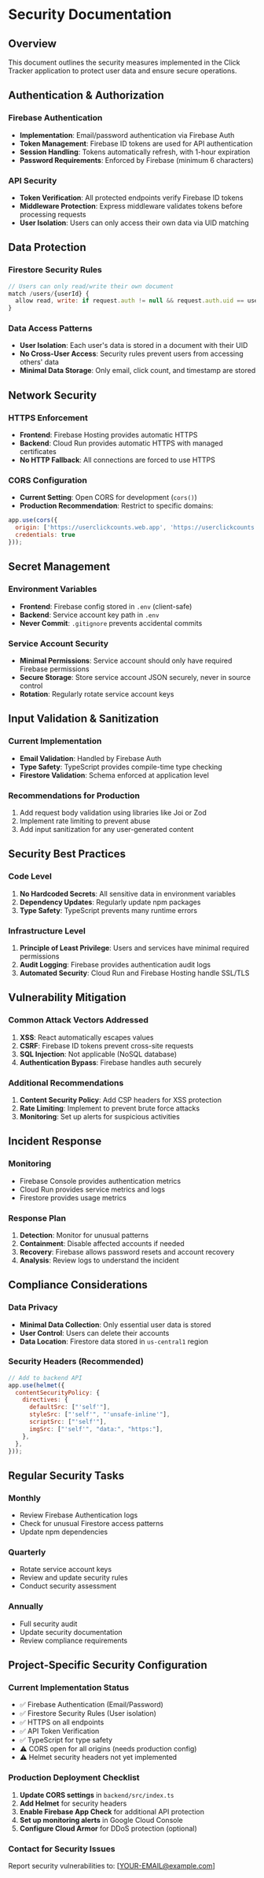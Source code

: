 # Security Documentation

## Overview

This document outlines the security measures implemented in the Click Tracker application to protect user data and ensure secure operations.

## Authentication & Authorization

### Firebase Authentication
- **Implementation**: Email/password authentication via Firebase Auth
- **Token Management**: Firebase ID tokens are used for API authentication
- **Session Handling**: Tokens automatically refresh, with 1-hour expiration
- **Password Requirements**: Enforced by Firebase (minimum 6 characters)

### API Security
- **Token Verification**: All protected endpoints verify Firebase ID tokens
- **Middleware Protection**: Express middleware validates tokens before processing requests
- **User Isolation**: Users can only access their own data via UID matching

## Data Protection

### Firestore Security Rules
```javascript
// Users can only read/write their own document
match /users/{userId} {
  allow read, write: if request.auth != null && request.auth.uid == userId;
}
```

### Data Access Patterns
- **User Isolation**: Each user's data is stored in a document with their UID
- **No Cross-User Access**: Security rules prevent users from accessing others' data
- **Minimal Data Storage**: Only email, click count, and timestamp are stored

## Network Security

### HTTPS Enforcement
- **Frontend**: Firebase Hosting provides automatic HTTPS
- **Backend**: Cloud Run provides automatic HTTPS with managed certificates
- **No HTTP Fallback**: All connections are forced to use HTTPS

### CORS Configuration
- **Current Setting**: Open CORS for development (`cors()`)
- **Production Recommendation**: Restrict to specific domains:
```javascript
app.use(cors({
  origin: ['https://userclickcounts.web.app', 'https://userclickcounts.firebaseapp.com'],
  credentials: true
}));
```

## Secret Management

### Environment Variables
- **Frontend**: Firebase config stored in `.env` (client-safe)
- **Backend**: Service account key path in `.env`
- **Never Commit**: `.gitignore` prevents accidental commits

### Service Account Security
- **Minimal Permissions**: Service account should only have required Firebase permissions
- **Secure Storage**: Store service account JSON securely, never in source control
- **Rotation**: Regularly rotate service account keys

## Input Validation & Sanitization

### Current Implementation
- **Email Validation**: Handled by Firebase Auth
- **Type Safety**: TypeScript provides compile-time type checking
- **Firestore Validation**: Schema enforced at application level

### Recommendations for Production
1. Add request body validation using libraries like Joi or Zod
2. Implement rate limiting to prevent abuse
3. Add input sanitization for any user-generated content

## Security Best Practices

### Code Level
1. **No Hardcoded Secrets**: All sensitive data in environment variables
2. **Dependency Updates**: Regularly update npm packages
3. **Type Safety**: TypeScript prevents many runtime errors

### Infrastructure Level
1. **Principle of Least Privilege**: Users and services have minimal required permissions
2. **Audit Logging**: Firebase provides authentication audit logs
3. **Automated Security**: Cloud Run and Firebase Hosting handle SSL/TLS

## Vulnerability Mitigation

### Common Attack Vectors Addressed
1. **XSS**: React automatically escapes values
2. **CSRF**: Firebase ID tokens prevent cross-site requests
3. **SQL Injection**: Not applicable (NoSQL database)
4. **Authentication Bypass**: Firebase handles auth securely

### Additional Recommendations
1. **Content Security Policy**: Add CSP headers for XSS protection
2. **Rate Limiting**: Implement to prevent brute force attacks
3. **Monitoring**: Set up alerts for suspicious activities

## Incident Response

### Monitoring
- Firebase Console provides authentication metrics
- Cloud Run provides service metrics and logs
- Firestore provides usage metrics

### Response Plan
1. **Detection**: Monitor for unusual patterns
2. **Containment**: Disable affected accounts if needed
3. **Recovery**: Firebase allows password resets and account recovery
4. **Analysis**: Review logs to understand the incident

## Compliance Considerations

### Data Privacy
- **Minimal Data Collection**: Only essential user data is stored
- **User Control**: Users can delete their accounts
- **Data Location**: Firestore data stored in `us-central1` region

### Security Headers (Recommended)
```javascript
// Add to backend API
app.use(helmet({
  contentSecurityPolicy: {
    directives: {
      defaultSrc: ["'self'"],
      styleSrc: ["'self'", "'unsafe-inline'"],
      scriptSrc: ["'self'"],
      imgSrc: ["'self'", "data:", "https:"],
    },
  },
}));
```

## Regular Security Tasks

### Monthly
- Review Firebase Authentication logs
- Check for unusual Firestore access patterns
- Update npm dependencies

### Quarterly
- Rotate service account keys
- Review and update security rules
- Conduct security assessment

### Annually
- Full security audit
- Update security documentation
- Review compliance requirements

## Project-Specific Security Configuration

### Current Implementation Status
- ✅ Firebase Authentication (Email/Password)
- ✅ Firestore Security Rules (User isolation)
- ✅ HTTPS on all endpoints
- ✅ API Token Verification
- ✅ TypeScript for type safety
- ⚠️ CORS open for all origins (needs production config)
- ⚠️ Helmet security headers not yet implemented

### Production Deployment Checklist
1. **Update CORS settings** in `backend/src/index.ts`
2. **Add Helmet** for security headers
3. **Enable Firebase App Check** for additional API protection
4. **Set up monitoring alerts** in Google Cloud Console
5. **Configure Cloud Armor** for DDoS protection (optional)

### Contact for Security Issues
Report security vulnerabilities to: [YOUR-EMAIL@example.com]